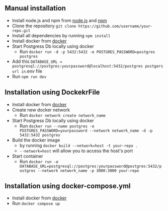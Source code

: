 ## Manual installation

- Install node.js and npm from [node.js](https://nodejs.org/en/download/) and [npm](https://www.npmjs.com/get-npm)
- Clone the repository `git clone https://github.com/username/your-repo.git`
- Install all dependencies by running `npm install`
- Install docker from [docker](https://www.docker.com/get-started)
- Start Postgress Db locally using docker
  - Run `docker run -d -p 5432:5432 -e POSTGRES_PASSWORD=postgres postgres`
- Add this `DATABASE_URL = postgresql://postgres:yourpassword@localhost:5432/postgres
postgers url in`.env file
- Run `npm run dev`

## Installation using DockekrFile

- Install docker from [docker](https://www.docker.com/get-started)
- Create new docker network
  - Run `docker network create network_name`
- Start Postgress Db locally using docker
  - Run `docker run --name postgres -e POSTGRES_PASSWORD=yourpassword --network network_name -d -p 5432:5432 postgres`
- Build the docker image
  - by running `docker build --network=host -t your-repo .`
  - `--network=host` will allow you to access the host's port
- Start container
  - Run `docker run -e DATABASE_URL=postgresql://postgres:yourpassword@postgres:5432/postgres --network network_name -p 3000:3000 your-repo`

## Installation using docker-compose.yml

- Install docker from [docker](https://www.docker.com/get-started)
- Run `docker compose up`
